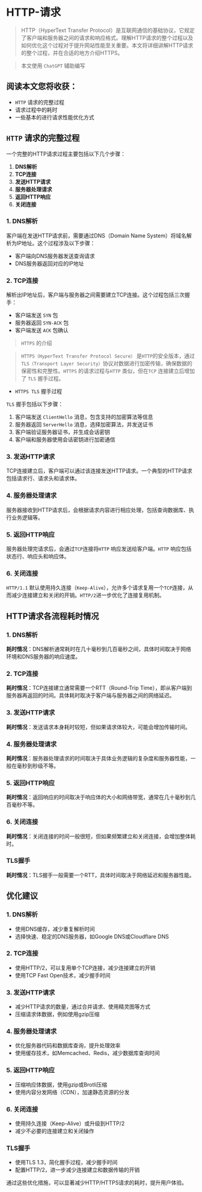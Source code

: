 # HTTP-请求
> HTTP（HyperText Transfer Protocol）是互联网通信的基础协议，它规定了客户端和服务器之间的请求和响应格式。理解HTTP请求的整个过程以及如何优化这个过程对于提升网站性能至关重要。本文将详细讲解HTTP请求的整个过程，并在合适的地方介绍HTTPS。

> 本文使用 `ChatGPT` 辅助编写

## 阅读本文您将收获：
* `HTTP` 请求的完整过程
* 请求过程中的耗时
* 一些基本的进行请求性能优化方式

## `HTTP` 请求的完整过程

一个完整的HTTP请求过程主要包括以下几个步骤：

1. **DNS解析**
2. **TCP连接**
3. **发送HTTP请求**
4. **服务器处理请求**
5. **返回HTTP响应**
6. **关闭连接**

### 1. DNS解析

客户端在发送HTTP请求前，需要通过DNS（Domain Name System）将域名解析为IP地址。这个过程涉及以下步骤：

- 客户端向DNS服务器发送查询请求
- DNS服务器返回对应的IP地址

### 2. TCP连接

解析出IP地址后，客户端与服务器之间需要建立TCP连接。这个过程包括三次握手：

- 客户端发送 `SYN` 包
- 服务器返回 `SYN-ACK` 包
- 客户端发送 `ACK` 包确认

>  `HTTPS` 的介绍

> `HTTPS（HyperText Transfer Protocol Secure）` 是`HTTP`的安全版本，通过`TLS（Transport Layer Security）`协议对数据进行加密传输，确保数据的保密性和完整性。`HTTPS` 的请求过程与`HTTP` 类似，但在`TCP` 连接建立后增加了 `TLS` 握手过程。

* `HTTPS TLS` 握手过程

`TLS` 握手包括以下步骤：

1. 客户端发送 `ClientHello` 消息，包含支持的加密算法等信息
2. 服务器返回 `ServerHello` 消息，选择加密算法，并发送证书
3. 客户端验证服务器证书，并生成会话密钥
4. 客户端和服务器使用会话密钥进行加密通信

### 3. 发送HTTP请求

TCP连接建立后，客户端可以通过该连接发送HTTP请求。一个典型的HTTP请求包括请求行、请求头和请求体。

### 4. 服务器处理请求

服务器接收到HTTP请求后，会根据请求内容进行相应处理，包括查询数据库、执行业务逻辑等。

### 5. 返回HTTP响应

服务器处理完请求后，会通过`TCP`连接将`HTTP` 响应发送给客户端。`HTTP` 响应包括状态行、响应头和响应体。

### 6. 关闭连接

`HTTP/1.1` 默认使用持久连接（`Keep-Alive`），允许多个请求复用一个`TCP`连接，从而减少连接建立和关闭的开销。`HTTP/2`进一步优化了连接复用机制。



## HTTP请求各流程耗时情况

### 1. DNS解析

**耗时情况**：DNS解析通常耗时在几十毫秒到几百毫秒之间，具体时间取决于网络环境和DNS服务器的响应速度。

### 2. TCP连接

**耗时情况**：TCP连接建立通常需要一个RTT（Round-Trip Time），即从客户端到服务器再返回的时间。具体耗时取决于客户端与服务器之间的网络延迟。

### 3. 发送HTTP请求

**耗时情况**：发送请求本身耗时较短，但如果请求体较大，可能会增加传输时间。

### 4. 服务器处理请求

**耗时情况**：服务器处理请求的时间取决于具体业务逻辑的复杂度和服务器性能，一般在毫秒到秒级不等。

### 5. 返回HTTP响应

**耗时情况**：返回响应的时间取决于响应体的大小和网络带宽，通常在几十毫秒到几百毫秒不等。

### 6. 关闭连接

**耗时情况**：关闭连接的时间一般很短，但如果频繁建立和关闭连接，会增加整体耗时。

### TLS握手

**耗时情况**：TLS握手一般需要一个RTT，具体时间取决于网络延迟和服务器性能。

## 优化建议

### 1. DNS解析

- 使用DNS缓存，减少重复解析时间
- 选择快速、稳定的DNS服务器，如Google DNS或Cloudflare DNS

### 2. TCP连接

- 使用HTTP/2，可以复用单个TCP连接，减少连接建立的开销
- 使用TCP Fast Open技术，减少握手时间

### 3. 发送HTTP请求

- 减少HTTP请求的数量，通过合并请求、使用精灵图等方式
- 压缩请求体数据，例如使用gzip压缩

### 4. 服务器处理请求

- 优化服务器代码和数据库查询，提升处理效率
- 使用缓存技术，如Memcached、Redis，减少数据库查询时间

### 5. 返回HTTP响应

- 压缩响应体数据，使用gzip或Brotli压缩
- 使用内容分发网络（CDN），加速静态资源的分发

### 6. 关闭连接

- 使用持久连接（Keep-Alive）或升级到HTTP/2
- 减少不必要的连接建立和关闭操作

### TLS握手

- 使用TLS 1.3，简化握手过程，减少握手时间
- 配置HTTP/2，进一步减少连接建立和数据传输的开销

通过这些优化措施，可以显著减少HTTP/HTTPS请求的耗时，提升用户体验。